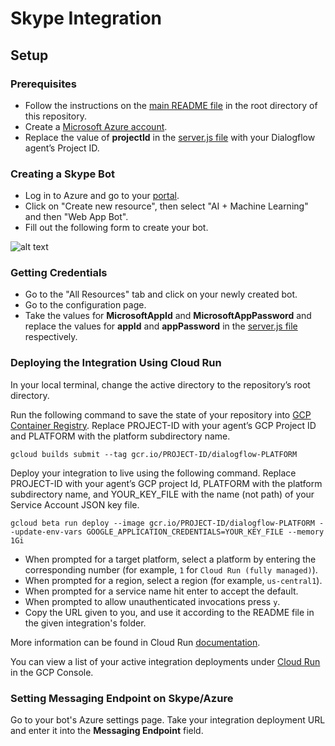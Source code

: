 # Skype Integration

## Setup

### Prerequisites

- Follow the instructions on the [main README file](https://github.com/GoogleCloudPlatform/dialogflow-integrations#readme) in the root directory of this repository.
- Create a [Microsoft Azure account](https://azure.microsoft.com/en-us/free/).
- Replace the value of __projectId__ in the [server.js file](https://github.com/GoogleCloudPlatform/dialogflow-integrations/blob/03676af04840c21c12e2590393d5542602591bee/skype/server.js#L33) with your Dialogflow agent’s Project ID.

### Creating a Skype Bot

- Log in to Azure and go to your [portal](https://portal.azure.com/#home). 
- Click on "Create new resource", then select "AI + Machine Learning" and then "Web App Bot". 
- Fill out the following form to create your bot.

![alt text](images/skype-creating-the-bot.png)

### Getting Credentials

- Go to the "All Resources" tab and click on your newly created bot.
- Go to the configuration page.
- Take the values for __MicrosoftAppId__ and __MicrosoftAppPassword__ and replace the values for __appId__ and __appPassword__ in the [server.js file](https://github.com/GoogleCloudPlatform/dialogflow-integrations/blob/03676af04840c21c12e2590393d5542602591bee/skype/server.js#L34-L35) respectively.

### Deploying the Integration Using Cloud Run

In your local terminal, change the active directory to the repository’s root directory.

Run the following command to save the state of your repository into [GCP Container Registry](https://console.cloud.google.com/gcr/). Replace PROJECT-ID with your agent’s GCP Project ID and PLATFORM with the platform subdirectory name.

```shell
gcloud builds submit --tag gcr.io/PROJECT-ID/dialogflow-PLATFORM
```

Deploy your integration to live using the following command. Replace PROJECT-ID with your agent’s GCP project Id, PLATFORM with the platform subdirectory name, and YOUR_KEY_FILE with the name (not path) of your Service Account JSON key file.

```shell
gcloud beta run deploy --image gcr.io/PROJECT-ID/dialogflow-PLATFORM --update-env-vars GOOGLE_APPLICATION_CREDENTIALS=YOUR_KEY_FILE --memory 1Gi
```

- When prompted for a target platform, select a platform by entering the corresponding number (for example, ``1`` for ``Cloud Run (fully managed)``).
 - When prompted for a region, select a region (for example, ``us-central1``).
 - When prompted for a service name hit enter to accept the default.
 - When prompted to allow unauthenticated invocations press ``y``.
 - Copy the URL given to you, and use it according to the README file in the
 given integration's folder.

More information can be found in Cloud Run
[documentation](https://cloud.google.com/run/docs/deploying).

You can view a list of your active integration deployments under [Cloud Run](https://console.cloud.google.com/run) in the GCP Console.

### Setting Messaging Endpoint on Skype/Azure

Go to your bot's Azure settings page. Take your integration deployment URL and enter it into the __Messaging Endpoint__ field.

